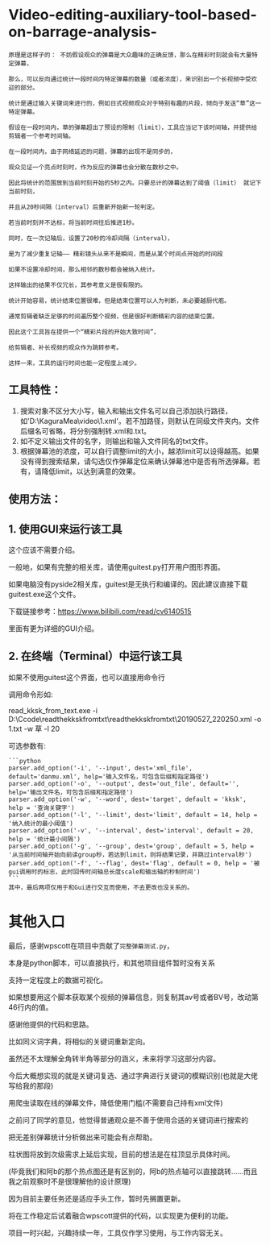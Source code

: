 # Video-editing-auxiliary-tool-based-on-barrage-analysis-

    原理是这样子的： 不妨假设观众的弹幕是大众趣味的正确反馈，那么在精彩时刻就会有大量特定弹幕， 

    那么，可以反向通过统计一段时间内特定弹幕的数量（或者浓度），来识别出一个长视频中受欢迎的部分。 

    统计是通过输入关键词来进行的，例如日式视频观众对于特别有趣的片段，倾向于发送“草”这一特定弹幕。 

    假设在一段时间内，草的弹幕超出了预设的限制（limit），工具应当记下该时间轴，并提供给剪辑者一个参考时间轴。 

    在一段时间内，由于网络延迟的问题，弹幕的出现不是同步的， 

    观众见证一个亮点时刻时，作为反应的弹幕也会分散在数秒之中。 

    因此将统计的范围放到当前时刻开始的5秒之内。只要总计的弹幕达到了阈值（limit） 就记下当前时刻，

    并且从20秒间隔（interval）后重新开始新一轮判定。

    若当前时刻并不达标，将当前时间往后推进1秒。 

    同时，在一次记轴后，设置了20秒的冷却间隔（interval），

    是为了减少重复记轴—— 精彩镜头从来不是瞬间，而是从某个时间点开始的时间段 

    如果不设置冷却时间，那么相邻的数秒都会被纳入统计。 

    这样输出的结果不仅冗长，其参考意义是很有限的。

    统计开始容易，统计结束位置很难，但是结束位置可以人为判断，未必要越厨代庖。 

    通常剪辑者缺乏足够的时间遍历整个视频，但是很好判断精彩内容的结束位置。 

    因此这个工具旨在提供一个“精彩片段的开始大致时间”， 

    给剪辑者、补长视频的观众作为跳转参考。 
    
    这样一来，工具的运行时间也能一定程度上减少。
    
## 工具特性：

1. 搜索对象不区分大小写，输入和输出文件名可以自己添加执行路径，如'D:\KaguraMea\video\1.xml'。若不加路径，则默认在同级文件夹内。文件后缀名可省略，将分别强制转.xml和.txt。
2. 如不定义输出文件的名字，则输出和输入文件同名的txt文件。
3. 根据弹幕池的浓度，可以自行调整limit的大小，越浓limit可以设得越高。如果没有得到搜索结果，请勾选仅作弹幕定位来确认弹幕池中是否有所选弹幕。若有，请降低limit，以达到满意的效果。
    
## 使用方法：

## 1. 使用GUI来运行该工具
这个应该不需要介绍。

一般地，如果有完整的相关库，请使用guitest.py打开用户图形界面。

如果电脑没有pyside2相关库，guitest是无执行和编译的。因此建议直接下载guitest.exe这个文件。

下载链接参考：https://www.bilibili.com/read/cv6140515

里面有更为详细的GUI介绍。

## 2. 在终端（Terminal）中运行该工具

如果不使用guitest这个界面，也可以直接用命令行

调用命令形如:

read_kksk_from_text.exe -i D:\Ccode\readthekkskfromtxt\readthekkskfromtxt\20190527_220250.xml -o 1.txt -w 草 -l 20

可选参数有:

    ```python
    parser.add_option('-i', '--input', dest='xml_file', default='danmu.xml', help='输入文件名，可包含后缀和指定路径')
    parser.add_option('-o', '--output', dest='out_file', default='', help='输出文件名，可包含后缀和指定路径')
    parser.add_option('-w', '--word', dest='target', default = 'kksk', help = '查询关键字')
    parser.add_option('-l', '--limit', dest='limit', default = 14, help = '纳入统计的最小阈值')
    parser.add_option('-v', '--interval', dest='interval', default = 20, help = '统计最小间隔')
    parser.add_option('-g', '--group', dest='group', default = 5, help = '从当前时间轴开始向前读group秒，若达到limit，则将结果记录，并跳过interval秒')
    parser.add_option('-f', '--flag', dest='flag', default = 0, help = '被gui调用时的标志，此时回传时间轴总长度scale和输出轴的秒制时间')
    ```
    其中，最后两项仅用于和Gui进行交互而使用，不去更改也没关系的。
	
# 其他入口

最后，感谢wpscott在项目中贡献了`完整弹幕测试.py`，

本身是python脚本，可以直接执行，和其他项目组件暂时没有关系

支持一定程度上的数据可视化。

如果想要用这个脚本获取某个视频的弹幕信息，则复制其av号或者BV号，改动第46行内的值。

感谢他提供的代码和思路。
	
比如同义词字典，将相似的关键词重新定向。

虽然还不太理解全角转半角等部分的涵义，未来将学习这部分内容。

今后大概想实现的就是关键词复选、通过字典进行关键词的模糊识别(也就是大佬写给我的那段)
	
用爬虫读取在线的弹幕文件，降低使用门槛(不需要自己持有xml文件)

之前问了同学的意见，他觉得普通观众是不善于使用合适的关键词进行搜索的

把无差别弹幕统计分析做出来可能会有点帮助。
	
柱状图将放到次级需求上延后实现，目前的想法是在柱顶显示具体时间。

(毕竟我们和阿b的那个热点图还是有区别的，阿b的热点轴可以直接跳转……而且我之前观察时不是很理解他的设计原理)
	
因为目前主要任务还是适应手头工作，暂时先搁置更新。

将在工作稳定后试着融合wpscott提供的代码，以实现更为便利的功能。

项目一时兴起，兴趣持续一年，工具仅作学习使用，与工作内容无关。